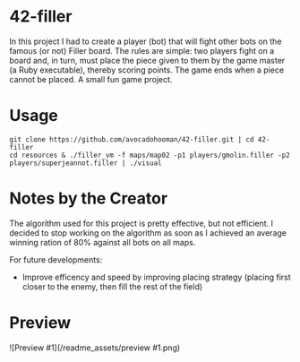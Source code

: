 # 42-filler

In this project I had to create a player (bot) that will fight other bots on the famous (or not) Filler board. The rules are simple: two players fight on a board and, in turn, must place the piece given to them by the game master (a Ruby executable), thereby scoring points. 
The game ends when a piece cannot be placed. A small fun game project.

# Usage
```
git clone https://github.com/avocadohooman/42-filler.git | cd 42-filler
cd resources & ./filler_vm -f maps/map02 -p1 players/gmolin.filler -p2 players/superjeannot.filler | ./visual
```

# Notes by the Creator
The algorithm used for this project is pretty effective, but not efficient. I decided to stop working on the algorithm as soon as I achieved an average winning ration of 80% against all bots on all maps.

For future developments:
- Improve efficency and speed by improving placing strategy (placing first closer to the enemy, then fill the rest of the field)

# Preview

![Preview #1](/readme_assets/preview #1.png)
